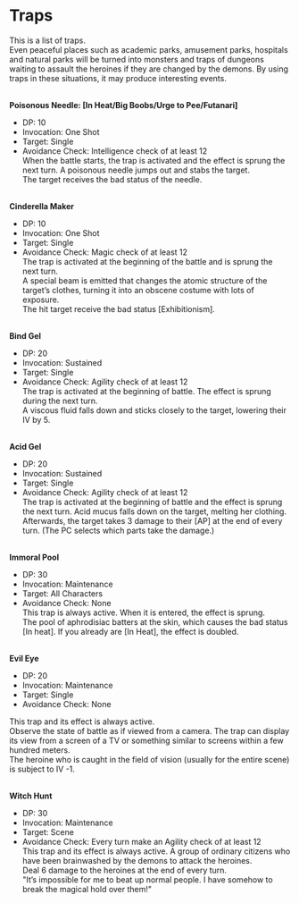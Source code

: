 # Traps

This is a list of traps.
\
Even peaceful places such as academic parks, amusement parks, hospitals and natural parks will be turned into monsters and traps of dungeons waiting to assault the heroines if they are changed by the demons. By using traps in these situations, it may produce interesting events. 

\
**Poisonous Needle: [In Heat/Big Boobs/Urge to Pee/Futanari]**
* DP: 10
* Invocation: One Shot
* Target: Single
* Avoidance Check: Intelligence check of at least 12
\
When the battle starts, the trap is activated and the effect is sprung the next turn. A poisonous needle jumps out and stabs the target. 
\
The target receives the bad status of the needle.

\
**Cinderella Maker**
* DP: 10
* Invocation: One Shot
* Target: Single
* Avoidance Check: Magic check of at least 12
\
The trap is activated at the beginning of the battle and is sprung the next turn. 
\
A special beam is emitted that changes the atomic structure of the target’s clothes, turning it into an obscene costume with lots of exposure. 
\
The hit target receive the bad status [Exhibitionism].

\
**Bind Gel**
* DP: 20
* Invocation: Sustained
* Target: Single
* Avoidance Check: Agility check of at least 12
\
The trap is activated at the beginning of battle. The effect is sprung during the next turn. 
\
A viscous fluid falls down and sticks closely to the target, lowering their IV by 5.

\
**Acid Gel**
* DP: 20
* Invocation: Sustained
* Target: Single
* Avoidance Check: Agility check of at least 12
\
The trap is activated at the beginning of battle and the effect is sprung the next turn. Acid mucus falls down on the target, melting her clothing. 
\
Afterwards, the target takes 3 damage to their [AP] at the end of every turn. (The PC selects which parts take the damage.)

\
**Immoral Pool**
* DP: 30
* Invocation: Maintenance
* Target: All Characters
* Avoidance Check: None
\
This trap is always active. When it is entered, the effect is sprung. 
\
The pool of aphrodisiac batters at the skin, which causes the bad status [In heat]. If you already are [In Heat], the effect is doubled.

\
**Evil Eye**
* DP: 20
* Invocation: Maintenance
* Target: Single
* Avoidance Check: None

This trap and its effect is always active. 
\
Observe the state of battle as if viewed from a camera. The trap can display its view from a screen of a TV or something similar to screens within a few hundred meters. 
\
The heroine who is caught in the field of vision (usually for the entire scene) is subject to IV -1.

\
**Witch Hunt**
* DP: 30
* Invocation: Maintenance
* Target: Scene
* Avoidance Check: Every turn make an Agility check of at least 12
\
This trap and its effect is always active. A group of ordinary citizens who have been brainwashed by the demons to attack the heroines. 
\
Deal 6 damage to the heroines at the end of every turn.
\
"It’s impossible for me to beat up normal people. I have somehow to break the magical hold over them!"
